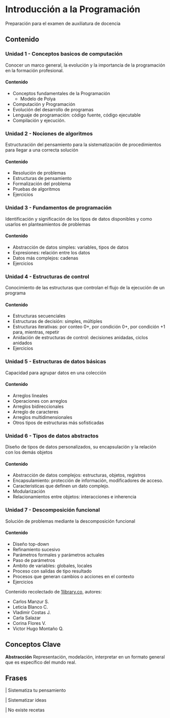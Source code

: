 # Introducción a la Programación
Preparación para el examen de auxiliatura de docencia

## Contenido 
### Unidad 1 - Conceptos basicos de computación
Conocer un marco general, la evolución y la importancia de la programación en la formación profesional.
#### Contenido
* Conceptos fundamentales de la Programación
    * Modelo de Polya
* Computación y Programación
* Evolución del desarrollo de programas
* Lenguaje de programación: código fuente, código ejecutable
* Compilación y ejecución.
### Unidad 2 - Nociones de algoritmos
Estructuración del pensamiento para la sistematización de procedimientos
para llegar a una correcta solución
#### Contenido
* Resolución de problemas
* Estructuras de pensamiento
* Formalización del problema
* Pruebas de algoritmos
* Ejercicios
### Unidad 3 - Fundamentos de programación
Identificación y significación de los tipos de datos disponibles
y como usarlos en planteamientos de problemas
#### Contenido
* Abstracción de datos simples: variables, tipos de datos
* Expresiones: relación entre los datos
* Datos más complejos: cadenas
* Ejercicios

### Unidad 4 - Estructuras de control
Conocimiento de las estructuras que controlan el flujo de la ejecución 
de un programa
#### Contenido
* Estructuras secuenciales
* Estructuras de decisión: simples, múltiples
* Estructuras iterativas: por conteo 0+, por condición 0+,
por condición +1 para, mientras, repetir
* Anidación de estructuras de control: decisiones anidadas, ciclos anidados
* Ejercicios

### Unidad 5 - Estructuras de datos básicas
Capacidad para agrupar datos en una colección
#### Contenido
* Arreglos lineales
* Operaciones con arreglos
* Arreglos bidireccionales
* Arreglo de caracteres
* Arreglos multidimensionales
* Otros tipos de estructuras más sofisticadas

### Unidad 6 - Tipos de datos abstractos
Diseño de tipos de datos personalizados, su encapsulación y la relación 
con los demás objetos
#### Contenido
* Abstracción de datos complejos: estructuras, objetos, registros
* Encapsulamiento: protección de información, modificadores de acceso.
* Caracteristicas que definen un dato complejo.
* Modularización
* Relacionamientos entre objetos: interacciones e inherencia


### Unidad 7 - Descomposición funcional
Solución de problemas mediante la descomposición funcional
#### Contenido
* Diseño top-down
* Refinamiento sucesivo
* Parámetros formales y parámetros actuales
* Paso de parámetros
* Ambito de variables: globales, locales
* Proceso con salidas de tipo resultado
* Procesos que generan cambios o acciones en el contexto
* Ejercicios 



Contenido recolectado de  [1library.co](https://1library.co/document/qorvxv5q-universidad-facultad-ciencias-tecnologia-departamento-informatica-introduccion-programacion.html), autores: 
- Carlos Manzur S.
- Leticia Blanco C.
- Vladimir Costas J.
- Carla Salazar
- Corina Flores V. 
- Victor Hugo Montaño Q.


## Conceptos Clave

**Abstracción** Representación, modelación, interpretar en un formato general que es específico del mundo real.


## Frases 

| Sistematiza tu pensamiento 

| Sistematizar ideas

| No existe recetas 


